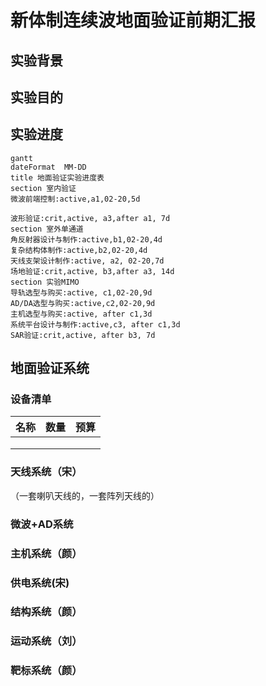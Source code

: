 # 新体制连续波地面验证前期汇报



## 实验背景



## 实验目的





## 实验进度

```mermaid
gantt
dateFormat  MM-DD
title 地面验证实验进度表
section 室内验证
微波前端控制:active,a1,02-20,5d

波形验证:crit,active, a3,after a1, 7d
section 室外单通道
角反射器设计与制作:active,b1,02-20,4d
复杂结构体制作:active,b2,02-20,4d
天线支架设计制作:active, a2, 02-20,7d
场地验证:crit,active, b3,after a3, 14d
section 实验MIMO
导轨选型与购买:active, c1,02-20,9d
AD/DA选型与购买:active,c2,02-20,9d
主机选型与购买:active, after c1,3d
系统平台设计与制作:active,c3, after c1,3d
SAR验证:crit,active, after b3, 7d
```









## 地面验证系统



### 设备清单

| 名称 | 数量 | 预算 |
| ---- | ---- | ---- |
|      |      |      |
|      |      |      |
|      |      |      |





### 天线系统（宋）

（一套喇叭天线的，一套阵列天线的）



### 微波+AD系统





### 主机系统（颜）





### 供电系统(宋)





### 结构系统（颜）





### 运动系统（刘）



### 靶标系统（颜）

